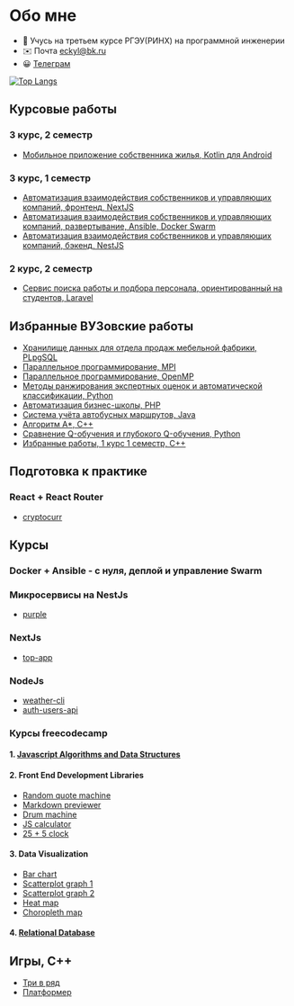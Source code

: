 # Обо мне

- 👋 Учусь на третьем курсе РГЭУ(РИНХ) на программной инженерии
- ✉️ Почта <a href="mailto:eckyl@bk.ru">eckyl@bk.ru</a>
- 😀 <a href="https://telegram.me/aiwokow">Телеграм</a>

[![Top Langs](https://github-readme-stats.vercel.app/api/top-langs/?username=wybin4&layout=compact)](https://github.com/anuraghazra/github-readme-stats)

Курсовые работы
---------------------------
### 3 курс, 2 семестр
* [Мобильное приложение собственника жилья, Kotlin для Android](https://github.com/wybin4/myhome-mobile)
### 3 курс, 1 семестр
* [Автоматизация взаимодействия собственников и управляющих компаний, фронтенд, NextJS](https://github.com/wybin4/myhome-frontend)
* [Автоматизация взаимодействия собственников и управляющих компаний, развертывание, Ansible, Docker Swarm](https://github.com/wybin4/myhome-ansible)
* [Автоматизация взаимодействия собственников и управляющих компаний, бэкенд, NestJS](https://github.com/wybin4/myhome)
### 2 курс, 2 семестр
* [Сервис поиска работы и подбора персонала, ориентированный на студентов, Laravel](https://github.com/wybin4/job-service)

Избранные ВУЗовские работы
---------------------------
* [Хранилище данных для отдела продаж мебельной фабрики, PLpgSQL](https://github.com/wybin4/sales-dwh)
* [Параллельное программирование, MPI](https://github.com/wybin4/lab_mpi)
* [Параллельное программирование, OpenMP](https://github.com/wybin4/lab_omp)
* [Методы ранжирования экспертных оценок и автоматической классификации, Python](https://github.com/wybin4/systems-theory)
* [Автоматизация бизнес-школы, PHP](https://github.com/wybin4/business-school)
* [Система учёта автобусных маршрутов, Java](https://github.com/wybin4/bus-route-accounting-system)
* [Алгоритм A*, C++](https://github.com/wybin4/a-star-pathfinding)
* [Сравнение Q-обучения и глубокого Q-обучения, Python](https://github.com/wybin4/ql-dql)
* [Избранные работы, 1 курс 1 семестр, C++](https://github.com/wybin4/uni-cpp-tasks)

Подготовка к практике
---------------------------
### React + React Router
* [cryptocurr](https://github.com/wybin4/cryptocurr)

Курсы
---------------------------
### Docker + Ansible - с нуля, деплой и управление Swarm
### Микросервисы на NestJs
* [purple](https://github.com/wybin4/purple)
### NextJs
* [top-app](https://github.com/wybin4/top-app)
### NodeJs
* [weather-cli](https://github.com/wybin4/weather-cli)
* [auth-users-api](https://github.com/wybin4/users-api)
### Курсы freecodecamp
#### 1. [Javascript Algorithms and Data Structures](https://github.com/wybin4/js-tasks)
#### 2. Front End Development Libraries
  * [Random quote machine](https://github.com/wybin4/genshin-random-quotes)
  * [Markdown previewer](https://github.com/wybin4/markdown-previewer)
  * [Drum machine](https://github.com/wybin4/drum-kit)
  * [JS calculator](https://codepen.io/wybin4/pen/wvmYQyQ)
  * [25 + 5 clock](https://github.com/wybin4/pomodoro)
#### 3. Data Visualization
* [Bar chart](https://github.com/wybin4/covid-19-stats)
* [Scatterplot graph 1](https://github.com/wybin4/home-price-scatterplot)
* [Scatterplot graph 2](https://github.com/wybin4/covid-19-stats)
* [Heat map](https://github.com/wybin4/temperature-map)
* [Choropleth map](https://github.com/wybin4/quality-of-life-index)
#### 4. [Relational Database](https://github.com/wybin4/db-projects)

Игры, С++
---------------------------
* [Три в ряд](https://github.com/wybin4/match3)
* [Платформер](https://github.com/wybin4/bunny)
